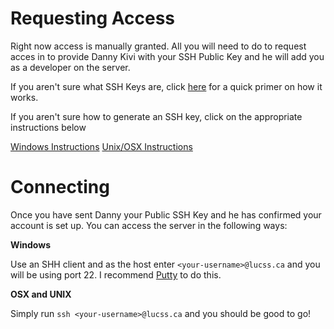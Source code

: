 Requesting Access
=================

Right now access is manually granted. All you will need to do to request acces in to provide Danny Kivi with your SSH Public Key and he will add you as a developer on the server. 

If you aren't sure what SSH Keys are, click [here](/SSH/Primer.md) for a quick primer on how it works.

If you aren't sure how to generate an SSH key, click on the appropriate instructions below

[Windows Instructions](/SSH/Windows.md)
[Unix/OSX Instructions](/SSH/Unix.md)

Connecting
==========

Once you have sent Danny your Public SSH Key and he has confirmed your account is set up. You can access the server in the following ways:

**Windows**

Use an SHH client and as the host enter `<your-username>@lucss.ca` and you will be using port 22. I recommend [Putty](http://www.chiark.greenend.org.uk/~sgtatham/putty/download.html) to do this.

**OSX and UNIX**

Simply run `ssh <your-username>@lucss.ca` and you should be good to go!